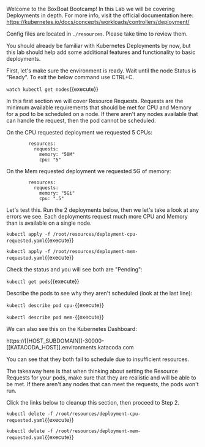 Welcome to the BoxBoat Bootcamp! In this Lab we will be covering Deployments in depth. For more info, visit the official documentation here: https://kubernetes.io/docs/concepts/workloads/controllers/deployment/

Config files are located in `./resources`. Please take time to review them.

You should already be familiar with Kubernetes Deployments by now, but this lab should help add some additional features and functionality to basic deployments.

First, let's make sure the environment is ready. Wait until the node Status is "Ready". To exit the below command use CTRL+C.

`watch kubectl get nodes`{{execute}}

In this first section we will cover Resource Requests. Requests are the minimum available requirements that should be met for CPU and Memory for a pod to be scheduled on a node. If there aren't any nodes available that can handle the request, then the pod cannot be scheduled.

On the CPU requested deployment we requested 5 CPUs:

```
        resources:
          requests:
            memory: "50M"
            cpu: "5"

```

On the Mem requested deployment we requested 5G of memory:

```
        resources:
          requests:
            memory: "5Gi"
            cpu: ".5"
```

Let's test this. Run the 2 deployments below, then we let's take a look at any errors we see. Each deployments request much more CPU and Memory than is available on a single node.

`kubectl apply -f /root/resources/deployment-cpu-requested.yaml`{{execute}}

`kubectl apply -f /root/resources/deployment-mem-requested.yaml`{{execute}}

Check the status and you will see both are "Pending":

`kubectl get pods`{{execute}}

Describe the pods to see why they aren't scheduled (look at the last line):

`kubectl describe pod cpu-`{{execute}}

`kubectl describe pod mem-`{{execute}}

We can also see this on the Kubernetes Dashboard:

https://[[HOST_SUBDOMAIN]]-30000-[[KATACODA_HOST]].environments.katacoda.com

You can see that they both fail to schedule due to insufficient resources.

The takeaway here is that when thinking about setting the Resource Requests for your pods, make sure that they are realistic and will be able to be met. If there aren't any nodes that can meet the requests, the pods won't run.

Click the links below to cleanup this section, then proceed to Step 2.

`kubectl delete -f /root/resources/deployment-cpu-requested.yaml`{{execute}}

`kubectl delete -f /root/resources/deployment-mem-requested.yaml`{{execute}}